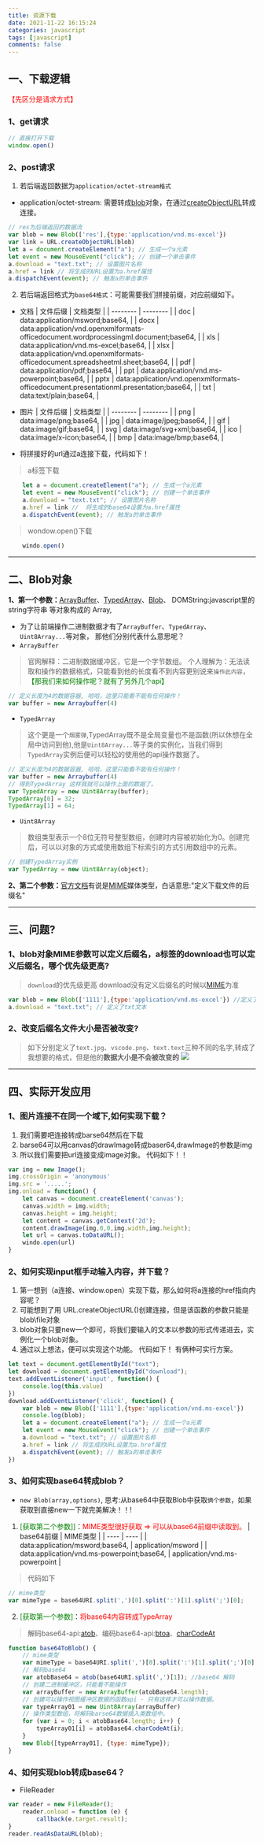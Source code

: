 ```yaml
---
title: 资源下载
date: 2021-11-22 16:15:24
categories: javascript
tags: [javascript]
comments: false
---
```


## 一、下载逻辑
<font color="red">【先区分是请求方式】</font>

### 1、get请求
```javascript
// 直接打开下载
window.open()
```
### 2、post请求

1. 若后端返回数据为`application/octet-stream格式`
- application/octet-stream: 需要转成[blob](https://developer.mozilla.org/zh-CN/docs/Web/API/Blob/Blob)对象，在通过[createObjectURL](https://developer.mozilla.org/zh-CN/docs/Web/API/URL/createObjectURL)转成连接。
```javascript
// res为后端返回的数据流
var blob = new Blob(['res'],{type:'application/vnd.ms-excel'})
var link = URL.createObjectURL(blob)
let a = document.createElement("a"); // 生成一个a元素
let event = new MouseEvent("click"); // 创建一个单击事件
a.download = "text.txt"; // 设置图片名称
a.href = link // 将生成的URL设置为a.href属性
a.dispatchEvent(event); // 触发a的单击事件
```

<!-- more -->


2. 若后端返回格式为`base64格式`：可能需要我们拼接前缀，对应前缀如下。	
- 文档
|  文件后缀   | 文档类型  |
|  --------  | --------  |
| doc  | data:application/msword;base64, |
| docx  | data:application/vnd.openxmlformats-officedocument.wordprocessingml.document;base64, |
| xls  | data:application/vnd.ms-excel;base64, |
| xlsx  | data:application/vnd.openxmlformats-officedocument.spreadsheetml.sheet;base64, |
| pdf  | data:application/pdf;base64, |
| ppt  | data:application/vnd.ms-powerpoint;base64, |
| pptx  | data:application/vnd.openxmlformats-officedocument.presentationml.presentation;base64, |
| txt  | data:text/plain;base64, |
	
- 图片
|  文件后缀   | 文档类型  |
|  --------  | --------  |
| png  | data:image/png;base64, |
| jpg  | data:image/jpeg;base64, |
| gif  | data:image/gif;base64, |
| svg  | data:image/svg+xml;base64, |
| ico  | data:image/x-icon;base64, |
| bmp  | data:image/bmp;base64, |
- 将拼接好的url通过a连接下载，代码如下！
> a标签下载
```javascript   
	let a = document.createElement("a"); // 生成一个a元素
	let event = new MouseEvent("click"); // 创建一个单击事件
	a.download = "text.txt"; // 设置图片名称
	a.href = link //  将生成的base64设置为a.href属性
	a.dispatchEvent(event); // 触发a的单击事件
```
> wondow.open()下载
```javascript
	windo.open()
```

----

## 二、Blob对象
**1、第一个参数：**[ArrayBuffer](https://developer.mozilla.org/zh-CN/docs/Web/JavaScript/Reference/Global_Objects/ArrayBuffer)、[TypedArray](https://developer.mozilla.org/zh-CN/docs/Web/JavaScript/Reference/Global_Objects/TypedArray)、[Blob](https://developer.mozilla.org/zh-CN/docs/Web/API/Blob/Blob)、 DOMString:javascript里的string字符串 等对象构成的 Array,
- 为了让前端操作二进制数据才有了`ArrayBuffer`、`TypedArray`、`Uint8Array...`等对象， 那他们分别代表什么意思呢？
- `ArrayBuffer`
> 官网解释：二进制数据缓冲区，它是一个字节数组。 个人理解为：无法读取和操作的数据格式，只能看到他的长度看不到内容更别说来`操作此内容`，<font color="green">【那我们来如何操作呢？就有了另外几个api】</font>
```javascript
// 定义长度为4的数据容器, 哈哈，这里只能看不能有任何操作！
var buffer = new Arraybuffer(4)
```
- `TypedArray`
> 这个更是一个`烟雾弹`,TypedArray既不是全局变量也不是函数(所以休想在全局中访问到他),他是`Uint8Array...`等子类的实例化，当我们得到`TypedArray`实例后便可以轻松的使用他的api操作数据了。
```javascript
// 定义长度为4的数据容器, 哈哈，这里只能看不能有任何操作！
var buffer = new Arraybuffer(4)
// 得到TypedArray 这样我就可以操作上面的数据了。
var TypedArray = new Uint8Array(buffer);
TypedArray[0] = 32;
TypedArray[1] = 64;
```
- `Uint8Array`
> 数组类型表示一个8位无符号整型数组，创建时内容被初始化为0。创建完后，可以以对象的方式或使用数组下标索引的方式引用数组中的元素。	
```javascript 
// 创建TypedArray实例
var TypedArray = new Uint8Array(object);
```

**2、第二个参数：**[官方文档](https://developer.mozilla.org/zh-CN/docs/Web/API/Blob/Blob)有说是[MIME](https://www.w3school.com.cn/media/media_mimeref.asp)媒体类型，白话意思:"定义下载文件的后缀名"

----

## 三、问题?
### 1、blob对象MIME参数可以定义后缀名，a标签的download也可以定义后缀名，哪个优先级更高?
> `download`的优先级更高
> download没有定义后缀名的时候以[MIME](https://www.w3school.com.cn/media/media_mimeref.asp)为准
```javascript
var blob = new Blob(['1111'],{type:'application/vnd.ms-excel'}) //定义了exce表格
a.download = "text.txt"; // 定义了txt文本
```

### 2、改变后缀名文件大小是否被改变?
> 如下分别定义了`text.jpg`、`vscode.png`、`text.text`三种不同的名字,转成了我想要的格式，但是他的**数据大小是不会被改变的**
![](/images/download/download01.png)

----

## 四、实际开发应用
### 1、图片连接不在同一个域下,如何实现下载？
1. 我们需要吧连接转成barse64然后在下载
2. barse64可以用canvas的drawImage转成baser64,drawImage的参数是img
3. 所以我们需要把url连接变成image对象。 代码如下！！
```javascript
var img = new Image();
img.crossOrigin = 'anonymous'
img.src = '.....';
img.onload = function() {
	let canvas = document.createElement('canvas');
	canvas.width = img.width;
	canvas.height = img.height;
	let content = canvas.getContext('2d');
	content.drawImage(img,0,0,img.width,img.height);
	let url = canvas.toDataURL();
	windo.open(url)
}
```

### 2、如何实现input框手动输入内容，并下载？
1. 第一想到（a连接、window.open）实现下载，那么如何将a连接的href指向内容呢？
2. 可能想到了用 URL.createObjectURL()创建连接，但是该函数的参数只能是 blob\file对象
3. blob对象只要new一个即可，将我们要输入的文本以参数的形式传递进去，实例化一个blob对象。
4. 通过以上想法，便可以实现这个功能。  代码如下！ 有俩种可实行方案。
```javascript
let text = document.getElementById("text");
let download = document.getElementById("download");
text.addEventListener('input', function() {
	console.log(this.value)
})
download.addEventListener('click', function() {
	var blob = new Blob(['1111'],{type:'application/vnd.ms-excel'})
	console.log(blob);
	let a = document.createElement("a"); // 生成一个a元素
	let event = new MouseEvent("click"); // 创建一个单击事件
	a.download = "text.txt"; // 设置图片名称
	a.href = link // 将生成的URL设置为a.href属性
	a.dispatchEvent(event); // 触发a的单击事件
})
```

### 3、如何实现base64转成blob？
- `new Blob(array,options)`, 思考:从base64中获取Blob中获取`俩个参数`，如果获取到直接new一下就完美解决！！!
1. <font color="green">[获取第二个参数]]</font>：<font color="red">MIME类型很好获取 => 可以从base64前缀中读取到。	</font>
| base64前缀 | MIME类型 |
| ---- | ---- |
|   data:application/msword;base64,   |  application/msword    |
|   data:application/vnd.ms-powerpoint;base64,   |  application/vnd.ms-powerpoint   |
> 代码如下
```javascript
// mime类型
var mimeType = base64URI.split(',')[0].split(':')[1].split(';')[0]; 
```

2. <font color="green">[获取第一个参数]</font>：<font color="red">将base64内容转成TypeArray</font>
> 解码base64-api:[atob](https://developer.mozilla.org/en-US/docs/Web/API/atob)、编码base64-api:[btoa](https://developer.mozilla.org/en-US/docs/Web/API/btoa)、[charCodeAt](https://developer.mozilla.org/zh-CN/docs/Web/JavaScript/Reference/Global_Objects/String/charCodeAt)
```javascript
function base64ToBlob() {
	// mime类型
	var mimeType = base64URI.split(',')[0].split(':')[1].split(';')[0]; 
	// 解码base64
	var atobBase64 = atob(base64URI.split(',')[1]); //base64 解码
	// 创建二进制缓冲区，只能看不能操作
	var arrayBuffer = new ArrayBuffer(atobBase64.length);
	// 创建可以操作视图缓冲区数据的函数api - 只有这样才可以操作数据。
	var typeArray01 = new Uint8Array(arrayBuffer)
	// 操作类型数组，将解码barse64数据插入类数组中。
	for (var i = 0; i < atobBase64.length; i++) {
		typeArray01[i] = atobBase64.charCodeAt(i);
	}
	new Blob([typeArray01], {type: mimeType});
}
```


### 4、如何实现blob转成base64？
- FileReader
```javascript
var reader = new FileReader();
	reader.onload = function (e) {
		callback(e.target.result);
}
reader.readAsDataURL(blob);

```